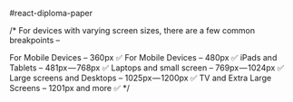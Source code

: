 #react-diploma-paper

/\* For devices with varying screen sizes, there are a few common breakpoints –

For Mobile Devices – 360px ✅
For Mobile Devices – 480px ✅
iPads and Tablets – 481px — 768px ✅
Laptops and small screen – 769px — 1024px ✅
Large screens and Desktops – 1025px — 1200px ✅
TV and Extra Large Screens – 1201px and more ✅ \*/
